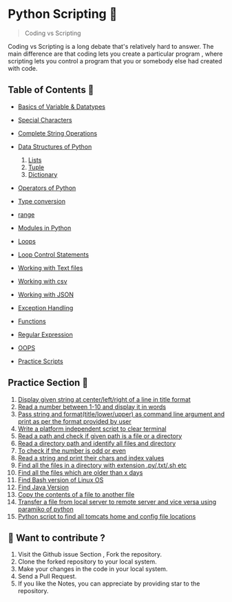 # Python Scripting 🐍

> Coding vs Scripting <br>

Coding vs Scripting is a long debate that's relatively hard to answer. The main difference are that coding lets you create a particular program , where scripting lets you control a program that you or somebody else had created with code.

## Table of Contents 📄

* [Basics of Variable & Datatypes](./variable/)
* [Special Characters](./Special_Character/)
* [Complete String Operations](./Strings/)
* [Data Structures of Python]()

    1. [Lists](./Lists/)
    2. [Tuple](./tuple/)
    3. [Dictionary](./Dictionaries/)

* [Operators of Python](./Operators/)
* [Type conversion](./type_conversion/)
* [range](./range()/)
* [Modules in Python](./Modules-in-python/)
* [Loops](./Loops/)
* [Loop Control Statements](./Loop_control_statements/)
* [Working with Text files](./working_with_text_files/)
* [Working with csv](./working-with-csv/)
* [Working with JSON](./working_with_json_files/)
* [Exception Handling](./Exception_Handling/)
* [Functions](./Functions/)
* [Regular Expression](./RegEx/)
* [OOPS](./OOPS/)
* [Practice Scripts](./Practice/)


## Practice Section 🚧
1. [Display given string at center/left/right of a line in title format](./Practice/Display-string-left-right-center.py)
2. [Read a number between 1-10 and display it in words](./Practice/Read-num-1to10.py)
3. [Pass string and format(title/lower/upper) as command line argument and print as per the format provided by user](./Practice/string-argv-format.py)
4. [Write a platform independent script to clear terminal](./Practice/clear-terminal.py)
5. [Read a path and check if given path is a file or a directory](./Practice/check-path-file-dir.py)
6. [Read a directory path and identify all files and directory](./Practice/check-all-dir-file.py)
7. [To check if the number is odd or even](./Practice/odd-even.py)
8. [Read a string and print their chars and index values](./Practice/char-index-value.py)
9. [Find all the files in a directory with extension .py/.txt/.sh etc](./Practice/find-files-extension.py)
10. [Find all the files which are older than x days](./Practice/del-older-files.py)
11. [Find Bash version of Linux OS](./Practice/bash-version.py)
12. [Find Java Version](./Practice/get-java-version.py)
13. [Copy the contents of a file to another file](./Practice/copy-content.py)
14. [Transfer a file from local server to remote server and vice versa using paramiko of python](./Practice/Paramiko-transfer-download-remote-server.py)
15. [Python script to find all tomcats home and config file locations](./Practice/tomcat-config-file-location.py)


## 📝 Want to contribute ?


1. Visit the Github issue Section , Fork the repository. 
2. Clone the forked repository to your local system.
3. Make your changes in the code in your local system.
4. Send a Pull Request.
5. If you like the Notes, you can appreciate by providing star to the repository.
